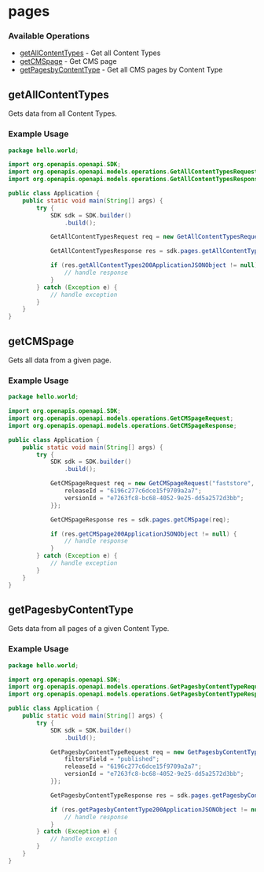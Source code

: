 # pages

### Available Operations

* [getAllContentTypes](#getallcontenttypes) - Get all Content Types
* [getCMSpage](#getcmspage) - Get CMS page
* [getPagesbyContentType](#getpagesbycontenttype) - Get all CMS pages by Content Type

## getAllContentTypes

Gets data from all Content Types.

### Example Usage

```java
package hello.world;

import org.openapis.openapi.SDK;
import org.openapis.openapi.models.operations.GetAllContentTypesRequest;
import org.openapis.openapi.models.operations.GetAllContentTypesResponse;

public class Application {
    public static void main(String[] args) {
        try {
            SDK sdk = SDK.builder()
                .build();

            GetAllContentTypesRequest req = new GetAllContentTypesRequest("faststore");            

            GetAllContentTypesResponse res = sdk.pages.getAllContentTypes(req);

            if (res.getAllContentTypes200ApplicationJSONObject != null) {
                // handle response
            }
        } catch (Exception e) {
            // handle exception
        }
    }
}
```

## getCMSpage

Gets all data from a given page.

### Example Usage

```java
package hello.world;

import org.openapis.openapi.SDK;
import org.openapis.openapi.models.operations.GetCMSpageRequest;
import org.openapis.openapi.models.operations.GetCMSpageResponse;

public class Application {
    public static void main(String[] args) {
        try {
            SDK sdk = SDK.builder()
                .build();

            GetCMSpageRequest req = new GetCMSpageRequest("faststore", "plp", "5af643b5-9a6d-48f2-9b34-919dd762c908") {{
                releaseId = "6196c277c6dce15f9709a2a7";
                versionId = "e7263fc8-bc68-4052-9e25-dd5a2572d3bb";
            }};            

            GetCMSpageResponse res = sdk.pages.getCMSpage(req);

            if (res.getCMSpage200ApplicationJSONObject != null) {
                // handle response
            }
        } catch (Exception e) {
            // handle exception
        }
    }
}
```

## getPagesbyContentType

Gets data from all pages of a given Content Type.

### Example Usage

```java
package hello.world;

import org.openapis.openapi.SDK;
import org.openapis.openapi.models.operations.GetPagesbyContentTypeRequest;
import org.openapis.openapi.models.operations.GetPagesbyContentTypeResponse;

public class Application {
    public static void main(String[] args) {
        try {
            SDK sdk = SDK.builder()
                .build();

            GetPagesbyContentTypeRequest req = new GetPagesbyContentTypeRequest("faststore", "plp") {{
                filtersField = "published";
                releaseId = "6196c277c6dce15f9709a2a7";
                versionId = "e7263fc8-bc68-4052-9e25-dd5a2572d3bb";
            }};            

            GetPagesbyContentTypeResponse res = sdk.pages.getPagesbyContentType(req);

            if (res.getPagesbyContentType200ApplicationJSONObject != null) {
                // handle response
            }
        } catch (Exception e) {
            // handle exception
        }
    }
}
```
